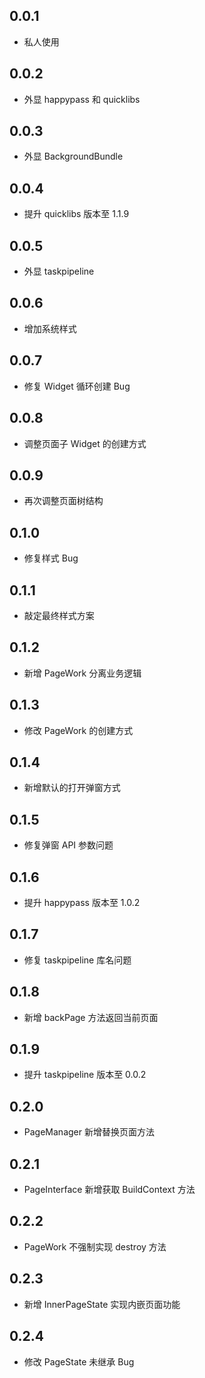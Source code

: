 ## 0.0.1

- 私人使用

## 0.0.2

- 外显 happypass 和 quicklibs

## 0.0.3

- 外显 BackgroundBundle

## 0.0.4

- 提升 quicklibs 版本至 1.1.9

## 0.0.5

- 外显 taskpipeline

## 0.0.6

- 增加系统样式

## 0.0.7

- 修复 Widget 循环创建 Bug

## 0.0.8

- 调整页面子 Widget 的创建方式

## 0.0.9

- 再次调整页面树结构

## 0.1.0

- 修复样式 Bug

## 0.1.1

- 敲定最终样式方案

## 0.1.2

- 新增 PageWork 分离业务逻辑

## 0.1.3

- 修改 PageWork 的创建方式

## 0.1.4

- 新增默认的打开弹窗方式

## 0.1.5

- 修复弹窗 API 参数问题

## 0.1.6

- 提升 happypass 版本至 1.0.2

## 0.1.7

- 修复 taskpipeline 库名问题

## 0.1.8

- 新增 backPage 方法返回当前页面

## 0.1.9

- 提升 taskpipeline 版本至 0.0.2

## 0.2.0

- PageManager 新增替换页面方法

## 0.2.1

- PageInterface 新增获取 BuildContext 方法

## 0.2.2

- PageWork 不强制实现 destroy 方法

## 0.2.3

- 新增 InnerPageState 实现内嵌页面功能

## 0.2.4

- 修改 PageState 未继承 Bug